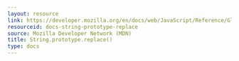 ```yaml
---
layout: resource
link: https://developer.mozilla.org/en/docs/web/JavaScript/Reference/Global_Objects/String/replace
resourceid: docs-string-prototype-replace
source: Mozilla Developer Network (MDN)
title: String.prototype.replace()
type: docs
---
```


